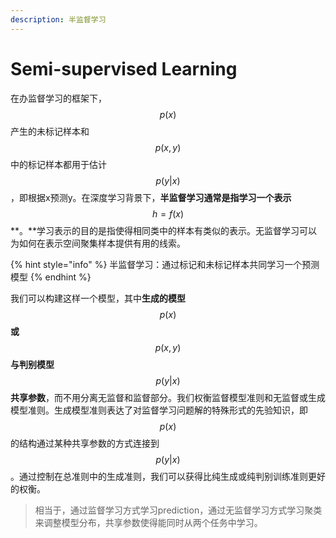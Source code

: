 ```yaml
---
description: 半监督学习
---
```


# Semi-supervised Learning

在办监督学习的框架下，$$p(x)$$产生的未标记样本和$$p(x,y)$$中的标记样本都用于估计$$p(y|x)$$，即根据x预测y。在深度学习背景下，**半监督学习通常是指学习一个表示**$$h=f(x)$$**。**学习表示的目的是指使得相同类中的样本有类似的表示。无监督学习可以为如何在表示空间聚集样本提供有用的线索。

{% hint style="info" %}
半监督学习：通过标记和未标记样本共同学习一个预测模型
{% endhint %}

我们可以构建这样一个模型，其中**生成的模型**$$p(x)$$**或**$$p(x,y)$$**与判别模型**$$p(y|x)$$**共享参数**，而不用分离无监督和监督部分。我们权衡监督模型准则和无监督或生成模型准则。生成模型准则表达了对监督学习问题解的特殊形式的先验知识，即$$p(x)$$的结构通过某种共享参数的方式连接到$$p(y|x)$$。通过控制在总准则中的生成准则，我们可以获得比纯生成或纯判别训练准则更好的权衡。

> 相当于，通过监督学习方式学习prediction，通过无监督学习方式学习聚类来调整模型分布，共享参数使得能同时从两个任务中学习。









